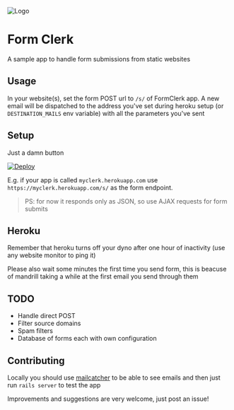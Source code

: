 ![Logo](https://s3-eu-west-1.amazonaws.com/visup-misc/open-source/form-clerk/logo_wide_light.png)

# Form Clerk

A sample app to handle form submissions from static websites

## Usage

In your website(s), set the form POST url to `/s/` of FormClerk app. A new email will be dispatched to the address you've set during heroku setup (or `DESTINATION_MAILS` env variable) with all the parameters you've sent

## Setup

Just a damn button

[![Deploy](https://www.herokucdn.com/deploy/button.svg)](https://heroku.com/deploy?template=https://github.com/visup/form-clerk)

E.g. if your app is called `myclerk.herokuapp.com` use `https://myclerk.herokuapp.com/s/` as the form endpoint.

> PS: for now it responds only as JSON, so use AJAX requests for form submits

## Heroku

Remember that heroku turns off your dyno after one hour of inactivity (use any website monitor to ping it)

Please also wait some minutes the first time you send form, this is beacuse of mandrill taking a while at the first email you send through them

## TODO

 - Handle direct POST
 - Filter source domains
 - Spam filters
 - Database of forms each with own configuration

## Contributing

Locally you should use [mailcatcher](http://mailcatcher.me/) to be able to see emails and then just run `rails server` to test the app

Improvements and suggestions are very welcome, just post an issue!